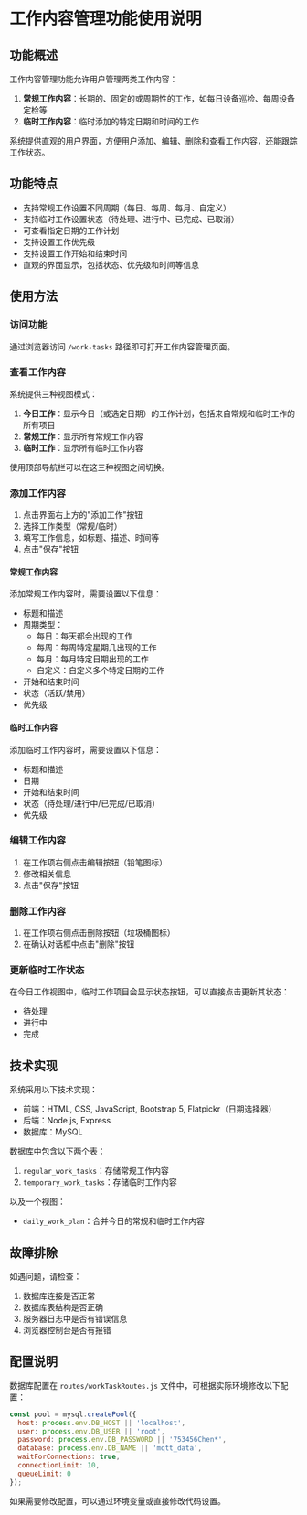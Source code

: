 # 工作内容管理功能使用说明

## 功能概述

工作内容管理功能允许用户管理两类工作内容：

1. **常规工作内容**：长期的、固定的或周期性的工作，如每日设备巡检、每周设备定检等
2. **临时工作内容**：临时添加的特定日期和时间的工作

系统提供直观的用户界面，方便用户添加、编辑、删除和查看工作内容，还能跟踪工作状态。

## 功能特点

- 支持常规工作设置不同周期（每日、每周、每月、自定义）
- 支持临时工作设置状态（待处理、进行中、已完成、已取消）
- 可查看指定日期的工作计划
- 支持设置工作优先级
- 支持设置工作开始和结束时间
- 直观的界面显示，包括状态、优先级和时间等信息

## 使用方法

### 访问功能

通过浏览器访问 `/work-tasks` 路径即可打开工作内容管理页面。

### 查看工作内容

系统提供三种视图模式：

1. **今日工作**：显示今日（或选定日期）的工作计划，包括来自常规和临时工作的所有项目
2. **常规工作**：显示所有常规工作内容
3. **临时工作**：显示所有临时工作内容

使用顶部导航栏可以在这三种视图之间切换。

### 添加工作内容

1. 点击界面右上方的"添加工作"按钮
2. 选择工作类型（常规/临时）
3. 填写工作信息，如标题、描述、时间等
4. 点击"保存"按钮

#### 常规工作内容

添加常规工作内容时，需要设置以下信息：

- 标题和描述
- 周期类型：
  - 每日：每天都会出现的工作
  - 每周：每周特定星期几出现的工作
  - 每月：每月特定日期出现的工作
  - 自定义：自定义多个特定日期的工作
- 开始和结束时间
- 状态（活跃/禁用）
- 优先级

#### 临时工作内容

添加临时工作内容时，需要设置以下信息：

- 标题和描述
- 日期
- 开始和结束时间
- 状态（待处理/进行中/已完成/已取消）
- 优先级

### 编辑工作内容

1. 在工作项右侧点击编辑按钮（铅笔图标）
2. 修改相关信息
3. 点击"保存"按钮

### 删除工作内容

1. 在工作项右侧点击删除按钮（垃圾桶图标）
2. 在确认对话框中点击"删除"按钮

### 更新临时工作状态

在今日工作视图中，临时工作项目会显示状态按钮，可以直接点击更新其状态：

- 待处理
- 进行中 
- 完成

## 技术实现

系统采用以下技术实现：

- 前端：HTML, CSS, JavaScript, Bootstrap 5, Flatpickr（日期选择器）
- 后端：Node.js, Express
- 数据库：MySQL

数据库中包含以下两个表：

1. `regular_work_tasks`：存储常规工作内容
2. `temporary_work_tasks`：存储临时工作内容

以及一个视图：

- `daily_work_plan`：合并今日的常规和临时工作内容

## 故障排除

如遇问题，请检查：

1. 数据库连接是否正常
2. 数据库表结构是否正确
3. 服务器日志中是否有错误信息
4. 浏览器控制台是否有报错

## 配置说明

数据库配置在 `routes/workTaskRoutes.js` 文件中，可根据实际环境修改以下配置：

```javascript
const pool = mysql.createPool({
  host: process.env.DB_HOST || 'localhost',
  user: process.env.DB_USER || 'root',
  password: process.env.DB_PASSWORD || '753456Chen*',
  database: process.env.DB_NAME || 'mqtt_data',
  waitForConnections: true,
  connectionLimit: 10,
  queueLimit: 0
});
```

如果需要修改配置，可以通过环境变量或直接修改代码设置。 